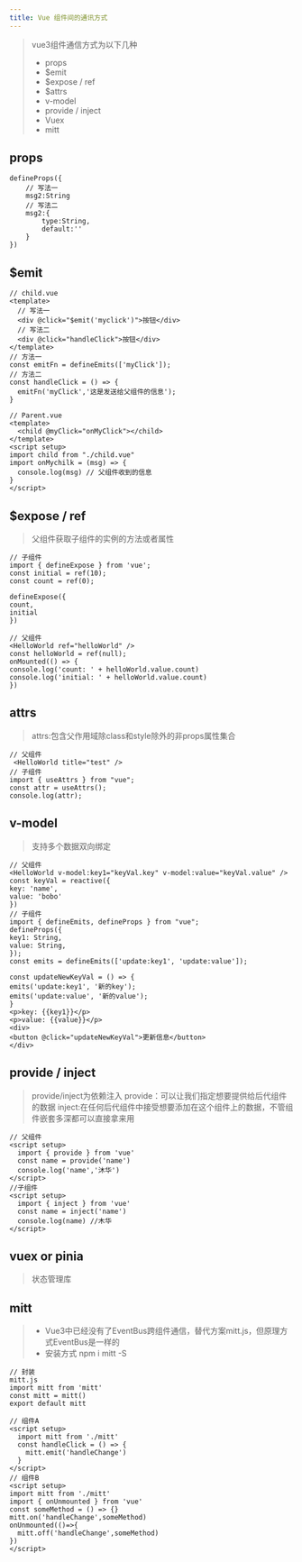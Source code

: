 ```yaml
---
title: Vue 组件间的通讯方式
---
```


> vue3组件通信方式为以下几种
> - props
> - $emit
> - $expose / ref
> - $attrs
> - v-model
> - provide / inject
> - Vuex
> - mitt

## props
```vue
defineProps({
    // 写法一
    msg2:String
    // 写法二
    msg2:{
        type:String,
        default:''
    }
})
```

## $emit
```vue
// child.vue
<template>
  // 写法一
  <div @click="$emit('myclick')">按钮</div>
  // 写法二
  <div @click="handleClick">按钮</div>
</template>
// 方法一
const emitFn = defineEmits(['myClick']);
// 方法二
const handleClick = () => {
  emitFn('myClick','这是发送给父组件的信息');
}

// Parent.vue
<template>
  <child @myClick="onMyClick"></child>
</template>
<script setup>
import child from "./child.vue"
import onMychilk = (msg) => {
  console.log(msg) // 父组件收到的信息 
}
</script>
```

## $expose / ref
> 父组件获取子组件的实例的方法或者属性

```vue
// 子组件
import { defineExpose } from 'vue';
const initial = ref(10);
const count = ref(0);

defineExpose({
count,
initial
})

// 父组件
<HelloWorld ref="helloWorld" />
const helloWorld = ref(null);
onMounted(() => {
console.log('count: ' + helloWorld.value.count)
console.log('initial: ' + helloWorld.value.count)
})
```

## attrs
> attrs:包含父作用域除class和style除外的非props属性集合

```vue
// 父组件
 <HelloWorld title="test" />
// 子组件
import { useAttrs } from "vue";
const attr = useAttrs();
console.log(attr);
```

## v-model 
> 支持多个数据双向绑定

```vue
// 父组件
<HelloWorld v-model:key1="keyVal.key" v-model:value="keyVal.value" />
const keyVal = reactive({
key: 'name',
value: 'bobo'
})
// 子组件
import { defineEmits, defineProps } from "vue";
defineProps({
key1: String,
value: String,
});
const emits = defineEmits(['update:key1', 'update:value']);

const updateNewKeyVal = () => {
emits('update:key1', '新的key');
emits('update:value', '新的value');
}
<p>key: {{key1}}</p>
<p>value: {{value}}</p>
<div>
<button @click="updateNewKeyVal">更新信息</button>
</div>
```

## provide / inject
> provide/inject为依赖注入 provide：可以让我们指定想要提供给后代组件的数据 inject:在任何后代组件中接受想要添加在这个组件上的数据，不管组件嵌套多深都可以直接拿来用

```vue
// 父组件
<script setup>
  import { provide } from 'vue'
  const name = provide('name')
  console.log('name','沐华')
</script>
//子组件
<script setup>
  import { inject } from 'vue'
  const name = inject('name')
  console.log(name) //木华
</script>
```

## vuex or pinia
> 状态管理库

## mitt
> - Vue3中已经没有了EventBus跨组件通信，替代方案mitt.js，但原理方式EventBus是一样的
> - 安装方式 npm i mitt -S

```vue
// 封装
mitt.js
import mitt from 'mitt'
const mitt = mitt()
export default mitt
```

```vue
// 组件A 
<script setup>
  import mitt from './mitt'
  const handleClick = () => {
    mitt.emit('handleChange')
  }
</script>
// 组件B 
<script setup>
import mitt from './mitt'
import { onUnmounted } from 'vue'
const someMethod = () => {}
mitt.on('handleChange',someMethod)
onUnmounted(()=>{
  mitt.off('handleChange',someMethod)
})
</script>
```